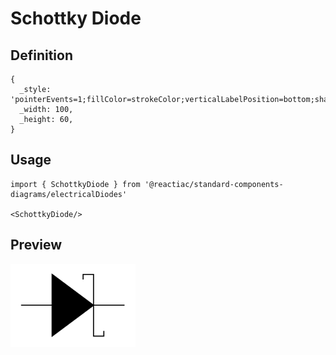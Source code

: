 # Schottky Diode

## Definition

```
{
  _style: 'pointerEvents=1;fillColor=strokeColor;verticalLabelPosition=bottom;shadow=0;dashed=0;align=center;html=1;verticalAlign=top;shape=mxgraph.electrical.diodes.schottky_diode;',
  _width: 100,
  _height: 60,
}
```

## Usage

```
import { SchottkyDiode } from '@reactiac/standard-components-diagrams/electricalDiodes'

<SchottkyDiode/>
```

## Preview

<img src="./schottky-diode.png" width="200"/>
